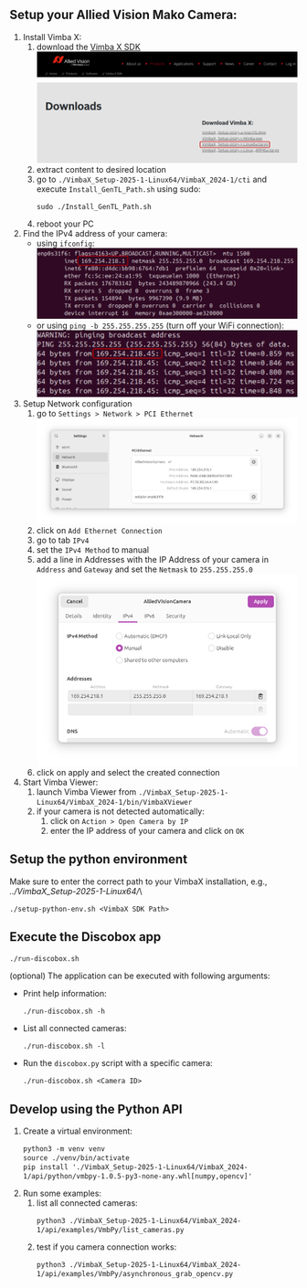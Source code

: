 
## Setup your Allied Vision Mako Camera:

1. Install Vimba X:
    1. download the [Vimba X SDK](https://www.alliedvision.com/en/products/software/vimba-x-sdk/)\
    ![Vimba X SDK](./imgs/vimba-x-download.png)
    1. extract content to desired location
    1. go to `./VimbaX_Setup-2025-1-Linux64/VimbaX_2024-1/cti` and execute `Install_GenTL_Path.sh` using sudo:
        ```terminal
        sudo ./Install_GenTL_Path.sh
        ```
    1. reboot your PC
1. Find the IPv4 address of your camera:
    - using `ifconfig`:\
    ![ifconfig](./imgs/ifconfig.png)
    - or using `ping -b 255.255.255.255` (turn off your WiFi connection):\
    ![ping](./imgs/ping.png)
1. Setup Network configuration
    1. go to `Settings > Network > PCI Ethernet`\
    ![settings](./imgs/settings.png)
    1. click on `Add Ethernet Connection`
    1. go to tab `IPv4`
    1. set the `IPv4 Method` to manual
    1. add a line in Addresses with the IP Address of your camera in `Address` and `Gateway` and set the `Netmask` to `255.255.255.0`\
    ![connection](./imgs/connection.png)
    1. click on apply and select the created connection
1. Start Vimba Viewer:
    1. launch Vimba Viewer from `./VimbaX_Setup-2025-1-Linux64/VimbaX_2024-1/bin/VimbaXViewer`
    1. if your camera is not detected automatically:
        1. click on `Action > Open Camera by IP`
        1. enter the IP address of your camera and click on `OK`

## Setup the python environment

Make sure to enter the correct path to your VimbaX installation, e.g., *../VimbaX_Setup-2025-1-Linux64/*\
```terminal
./setup-python-env.sh <VimbaX SDK Path>
```

## Execute the Discobox app

```terminal
./run-discobox.sh
```
(optional) The application can be executed with following arguments:
- Print help information:
    ```terminal
    ./run-discobox.sh -h
    ```
- List all connected cameras:
    ```terminal
    ./run-discobox.sh -l
    ```
- Run the `discobox.py` script with a specific camera:
    ```terminal
    ./run-discobox.sh <Camera ID>
    ```

## Develop using the Python API

1. Create a virtual environment:
    ```terminal
    python3 -m venv venv
    source ./venv/bin/activate
    pip install './VimbaX_Setup-2025-1-Linux64/VimbaX_2024-1/api/python/vmbpy-1.0.5-py3-none-any.whl[numpy,opencv]'
    ```
1. Run some examples:
    1. list all connected cameras:
        ```terminal
        python3 ./VimbaX_Setup-2025-1-Linux64/VimbaX_2024-1/api/examples/VmbPy/list_cameras.py
        ```
    1. test if you camera connection works:
        ```terminal
        python3 ./VimbaX_Setup-2025-1-Linux64/VimbaX_2024-1/api/examples/VmbPy/asynchronous_grab_opencv.py
        ```
